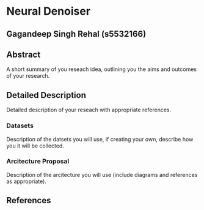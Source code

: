 # Neural Denoiser
## Gagandeep Singh Rehal (s5532166)

## Abstract

A short summary of you reseach idea, outlining you the aims and outcomes of your research.

## Detailed Description

Detailed description of your reseach with appropriate references.

### Datasets

Description of the datsets you will use, if creating your own, describe how you it will be collected.

### Arcitecture Proposal

Description of the arcitecture you will use (include diagrams and references as appropriate).

## References



